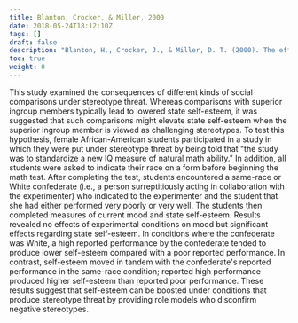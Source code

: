 ```yaml
---
title: Blanton, Crocker, & Miller, 2000
date: 2018-05-24T18:12:10Z
tags: []
draft: false
description: "Blanton, H., Crocker, J., & Miller, D. T. (2000). The effects of in-group versus out-group social comparison on self-esteem in the context of a negative stereotype. *Journal of Experimental Social Psychology, 36,* 519–530."
toc: true
weight: 0
---
```


This study examined the consequences of different kinds of social comparisons under stereotype threat. Whereas comparisons with superior ingroup members typically lead to lowered state self-esteem, it was suggested that such comparisons might elevate state self-esteem when the superior ingroup member is viewed as challenging stereotypes. To test this hypothesis, female African-American students participated in a study in which they were put under stereotype threat by being told that "the study was to standardize a new IQ measure of natural math ability." In addition, all students were asked to indicate their race on a form before beginning the math test. After completing the test, students encountered a same-race or White confederate (i.e., a person surreptitiously acting in collaboration with the experimenter) who indicated to the experimenter and the student that she had either performed very poorly or very well. The students then completed measures of current mood and state self-esteem. Results revealed no effects of experimental conditions on mood but significant effects regarding state self-esteem. In conditions where the confederate was White, a high reported performance by the confederate tended to produce lower self-esteem compared with a poor reported performance. In contrast, self-esteem moved in tandem with the confederate's reported performance in the same-race condition; reported high performance produced higher self-esteem than reported poor performance. These results suggest that self-esteem can be boosted under conditions that produce stereotype threat by providing role models who disconfirm negative stereotypes.
